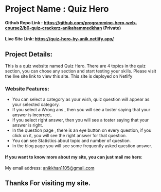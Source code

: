 # Project Name : Quiz Hero
#### Github Repo Link : https://github.com/programming-hero-web-course2/b6-quiz-crackerz-anikahammedkhan (Private)

#### Live Site Link: https://quiz-hero-by-anik.netlify.app/

## Project Details: 

This is a quiz website named Quiz Hero.
There are 4 topics in the quiz section, you can chose any section and start testing your skills.
Please visit the live site link to view this site.
This site is deployed on Netlify

### Website Features:
* You can select a category as your wish, quiz question will appear as your selected category.
* If you select a Wrong ans , then you will see a toster saying that your answer is incorrect.
* If you select right answer, then you will see a toster saying that your answer is right.
* In the question page , there is an eye button on every question, if you click on it, you will see the right answer for that question.
* You can see Statistics about topic and number of question.
* In the blog page you will see some frequently asked question answer.


#### If you want to know more about my site, you can just mail me here:
My email address: anikkhan1105@gmail.com 


## Thanks For visiting my site.

